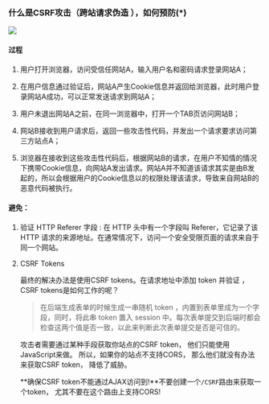 ### 什么是CSRF攻击（跨站请求伪造 ），如何预防\(\*\)

![](https://images0.cnblogs.com/blog2015/605407/201505/251556473348010.jpg)

#### 过程

1. 用户打开浏览器，访问受信任网站A，输入用户名和密码请求登录网站A；

2. 在用户信息通过验证后，网站A产生Cookie信息并返回给浏览器，此时用户登录网站A成功，可以正常发送请求到网站A；

3. 用户未退出网站A之前，在同一浏览器中，打开一个TAB页访问网站B；

4. 网站B接收到用户请求后，返回一些攻击性代码，并发出一个请求要求访问第三方站点A；

5. 浏览器在接收到这些攻击性代码后，根据网站B的请求，在用户不知情的情况下携带Cookie信息，向网站A发出请求。网站A并不知道该请求其实是由B发起的，所以会根据用户的Cookie信息以的权限处理该请求，导致来自网站B的恶意代码被执行。

#### 避免：

1. 验证 HTTP Referer 字段 : 在 HTTP 头中有一个字段叫 Referer，它记录了该 HTTP 请求的来源地址。在通常情况下，访问一个安全受限页面的请求来自于同一个网站。

2. CSRF Tokens

   最终的解决办法是使用CSRF tokens。在请求地址中添加 token 并验证 ，CSRF tokens是如何工作的呢？

   > 在后端生成表单的时候生成一串随机 token ，内置到表单里成为一个字段，同时，将此串 token 置入 session 中。每次表单提交到后端时都会检查这两个值是否一致，以此来判断此次表单提交是否是可信的。

   攻击者需要通过某种手段获取你站点的CSRF token， 他们只能使用JavaScript来做。 所以，如果你的站点不支持CORS， 那么他们就没有办法来获取CSRF token， 降低了威胁。

   **确保CSRF token不能通过AJAX访问到!**不要创建一个`/CSRF`路由来获取一个token， 尤其不要在这个路由上支持CORS!

  



